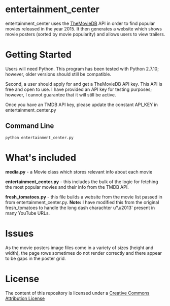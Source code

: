 # entertainment_center

entertainment_center uses the [TheMovieDB](https://www.themoviedb.org/) API in order to find popular movies released in the year 2015. It then generates a website which shows movie posters (sorted by movie popularity) and allows users to view trailers. 

# Getting Started
Users will need Python. This program has been tested with Python 2.7.10; however, older versions should still be compatible. 

Second, a user should apply for and get a TheMovieDB API key. This API is free and open to use. I have provided an API key for testing purposes; however, I cannot guarantee that it will still be active.

Once you have an TMDB API key, please update the constant API_KEY in entertainment_center.py

## Command Line
    python entertainment_center.py

# What's included

**media.py** - a Movie class which stores relevant info about each movie

**entertainment_center.py** - this includes the bulk of the logic for fetching the most popular movies and their info from the TMDB API.

**fresh_tomatoes.py** - this file builds a website from the movie list passed in from entertainment_center.py. **Note:** I have modified this from the original fresh_tomatoes to handle the long dash charachter u'\u2013' present in many YouTube URLs.

# Issues
As the movie posters image files come in a variety of sizes (height and width), the page rows sometimes do not render correctly and there appear to be gaps in the poster grid. 

# License
The content of this repository is licensed under a [Creative Commons Attribution License](http://creativecommons.org/licenses/by/3.0/us/)
